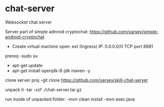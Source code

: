 # chat-server
Websocket chat server

Server part of simple adnroid cryptochat:
https://github.com/varsey/simple-android-cryptochat

- Create virtual machine open: ext (Ingress) IP: 0.0.0.0/0  TCP port 8881

prereq
-sudo su
- apt-get update
- apt-get install openjdk-8-jdk maven -y

clone server proj
-git clone https://github.com/varsey/skill-chat-server

unpack it
-tar -xzf ./chat-server.tar.gz

run inside of unpacked folder:
-mvn clean install
-mvn exec:java
